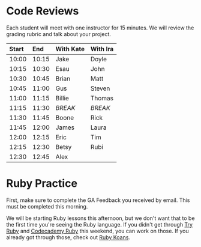 # Code Reviews

Each student will meet with one instructor for 15 minutes. We will review the grading rubric and talk about your project.

Start | End   | With Kate | With Ira |
:--   | :--   | :--       | :--      |
10:00 | 10:15 | Jake      | Doyle    |
10:15 | 10:30 | Esau      | John     |
10:30 | 10:45 | Brian     | Matt     |
10:45 | 11:00 | Gus       | Steven   |
11:00 | 11:15 | Billie    | Thomas   |
11:15 | 11:30 | *BREAK*   | *BREAK*  |
11:30 | 11:45 | Boone     | Rick     |
11:45 | 12:00 | James     | Laura    |
12:00 | 12:15 | Eric      | Tim      |
12:15 | 12:30 | Betsy     | Rubi     |
12:30 | 12:45 | Alex      |          |

# Ruby Practice

First, make sure to complete the GA Feedback you received by email. This must be completed this morning.

We will be starting Ruby lessons this afternoon, but we don't want that to be the first time you're seeing the Ruby language. If you didn't get through [Try Ruby](http://tryruby.org/) and [Codecademy Ruby](https://www.codecademy.com/learn/ruby) this weekend, you can work on those. If you already got through those, check out [Ruby Koans](http://rubykoans.com/).